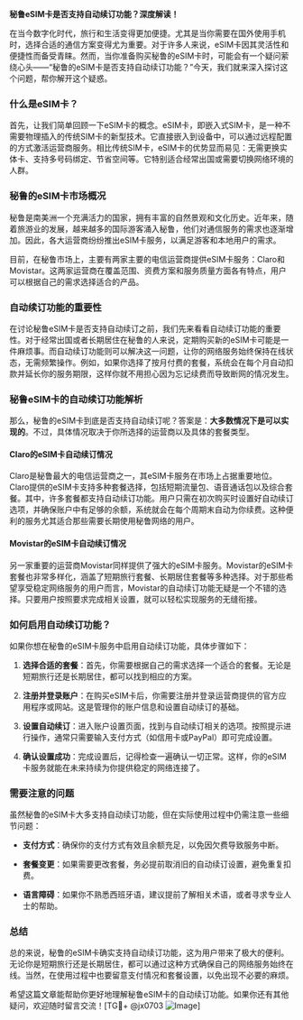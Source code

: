 **秘鲁eSIM卡是否支持自动续订功能？深度解读！**

在当今数字化时代，旅行和生活变得更加便捷。尤其是当你需要在国外使用手机时，选择合适的通信方案变得尤为重要。对于许多人来说，eSIM卡因其灵活性和便捷性而备受青睐。然而，当你准备购买秘鲁的eSIM卡时，可能会有一个疑问萦绕心头——“秘鲁的eSIM卡是否支持自动续订功能？”今天，我们就来深入探讨这个问题，帮你解开这个疑惑。

### 什么是eSIM卡？

首先，让我们简单回顾一下eSIM卡的概念。eSIM卡，即嵌入式SIM卡，是一种不需要物理插入的传统SIM卡的新型技术。它直接嵌入到设备中，可以通过远程配置的方式激活运营商服务。相比传统SIM卡，eSIM卡的优势显而易见：无需更换实体卡、支持多号码绑定、节省空间等。它特别适合经常出国或需要切换网络环境的人群。

### 秘鲁的eSIM卡市场概况

秘鲁是南美洲一个充满活力的国家，拥有丰富的自然景观和文化历史。近年来，随着旅游业的发展，越来越多的国际游客涌入秘鲁，他们对通信服务的需求也逐渐增加。因此，各大运营商纷纷推出eSIM卡服务，以满足游客和本地用户的需求。

目前，在秘鲁市场上，主要有两家主要的电信运营商提供eSIM卡服务：Claro和Movistar。这两家运营商在覆盖范围、资费方案和服务质量方面各有特点，用户可以根据自己的需求选择适合的产品。

### 自动续订功能的重要性

在讨论秘鲁eSIM卡是否支持自动续订之前，我们先来看看自动续订功能的重要性。对于经常出国或者长期居住在秘鲁的人来说，定期购买新的eSIM卡可能是一件麻烦事。而自动续订功能则可以解决这一问题，让你的网络服务始终保持在线状态，无需频繁操作。例如，如果你选择了按月付费的套餐，系统会在每个月自动扣款并延长你的服务期限，这样你就不用担心因为忘记续费而导致断网的情况发生。

### 秘鲁eSIM卡的自动续订功能解析

那么，秘鲁的eSIM卡到底是否支持自动续订呢？答案是：**大多数情况下是可以实现的**。不过，具体情况取决于你所选择的运营商以及具体的套餐类型。

#### Claro的eSIM卡自动续订情况

Claro是秘鲁最大的电信运营商之一，其eSIM卡服务在市场上占据重要地位。Claro提供的eSIM卡支持多种套餐选择，包括短期流量包、语音通话包以及综合套餐。其中，许多套餐都支持自动续订功能。用户只需在初次购买时设置好自动续订选项，并确保账户中有足够的余额，系统就会在每个周期末自动为你续费。这种便利的服务尤其适合那些需要长期使用秘鲁网络的用户。

#### Movistar的eSIM卡自动续订情况

另一家重要的运营商Movistar同样提供了强大的eSIM卡服务。Movistar的eSIM卡套餐也非常多样化，涵盖了短期旅行套餐、长期居住套餐等多种选择。对于那些希望享受稳定网络服务的用户而言，Movistar的自动续订功能无疑是一个不错的选择。只要用户按照要求完成相关设置，就可以轻松实现服务的无缝衔接。

### 如何启用自动续订功能？

如果你想在秘鲁的eSIM卡服务中启用自动续订功能，具体步骤如下：

1. **选择合适的套餐**：首先，你需要根据自己的需求选择一个适合的套餐。无论是短期旅行还是长期居住，都可以找到相应的方案。
   
2. **注册并登录账户**：在购买eSIM卡后，你需要注册并登录运营商提供的官方应用程序或网站。这是管理你的账户信息和设置自动续订的基础。

3. **设置自动续订**：进入账户设置页面，找到与自动续订相关的选项。按照提示进行操作，通常只需要输入支付方式（如信用卡或PayPal）即可完成设置。

4. **确认设置成功**：完成设置后，记得检查一遍确认一切正常。这样，你的eSIM卡服务就能在未来持续为你提供稳定的网络连接了。

### 需要注意的问题

虽然秘鲁的eSIM卡大多支持自动续订功能，但在实际使用过程中仍需注意一些细节问题：

- **支付方式**：确保你的支付方式有效且余额充足，以免因欠费导致服务中断。
  
- **套餐变更**：如果需要更改套餐，务必提前取消旧的自动续订设置，避免重复扣费。

- **语言障碍**：如果你不熟悉西班牙语，建议提前了解相关术语，或者寻求专业人士的帮助。

### 总结

总的来说，秘鲁的eSIM卡确实支持自动续订功能，这为用户带来了极大的便利。无论你是短期旅行还是长期居住，都可以通过这种方式确保自己的网络服务始终在线。当然，在使用过程中也要留意支付情况和套餐设置，以免出现不必要的麻烦。

希望这篇文章能帮助你更好地理解秘鲁eSIM卡的自动续订功能。如果你还有其他疑问，欢迎随时留言交流！[TG💪+ @jx0703 ![Image](https://github.com/user-attachments/assets/dbca1d08-cadb-493c-b0ec-ad6f7a83f270)]